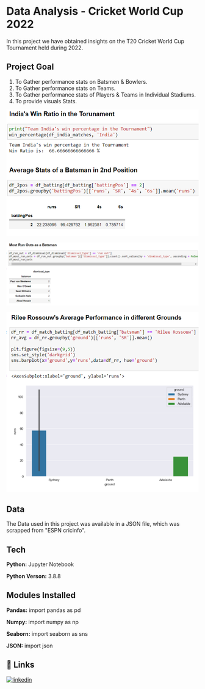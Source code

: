
# Data Analysis - Cricket World Cup 2022 

In this project we have obtained insights on the T20 Cricket World Cup Tournament held during 2022.

## Project Goal

1) To Gather performance stats on Batsmen & Bowlers.
2) To Gather performance stats on Teams.
3) To Gather performance stats of Players & Teams in Individual Stadiums.
4) To provide visuals Stats.

![Alt text](https://github.com/AbishuaPaulSam/Cricket-World-Cup-Data-Analysis/blob/main/Insights1.png)

![Alt text](https://github.com/AbishuaPaulSam/Cricket-World-Cup-Data-Analysis/blob/main/Most%20run%20outs%20-%20Batsman.png)

![Alt text](https://github.com/AbishuaPaulSam/Cricket-World-Cup-Data-Analysis/blob/main/Players'%20Avg%20perfromance%20in%20each%20ground.png)


## Data


The Data used in this project was available in a JSON file, which was scrapped from "ESPN cricinfo".
## Tech 

**Python:** Jupyter Notebook

**Python Verson:** 3.8.8


## Modules Installed
**Pandas:** import pandas as pd

**Numpy:** import numpy as np

**Seaborn:** import seaborn as sns

**JSON:** import json


 


## 🔗 Links

[![linkedin](https://img.shields.io/badge/linkedin-0A66C2?style=for-the-badge&logo=linkedin&logoColor=white)](https://www.linkedin.com/in/abishua-paul-sam-38480a161/)
